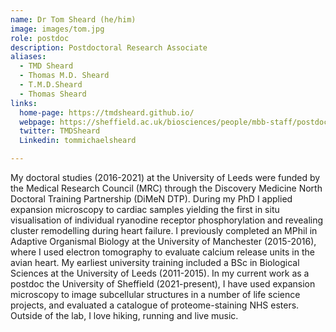 ```yaml
---
name: Dr Tom Sheard (he/him)
image: images/tom.jpg
role: postdoc
description: Postdoctoral Research Associate
aliases:
  - TMD Sheard
  - Thomas M.D. Sheard
  - T.M.D.Sheard
  - Thomas Sheard
links:
  home-page: https://tmdsheard.github.io/
  webpage: https://sheffield.ac.uk/biosciences/people/mbb-staff/postdoctoral/tom-sheard
  twitter: TMDSheard
  Linkedin: tommichaelsheard

---
```


My doctoral studies (2016-2021) at the University of Leeds were funded by the Medical Research Council (MRC) through the Discovery Medicine North Doctoral Training Partnership (DiMeN DTP). During my PhD I applied expansion microscopy to cardiac samples yielding the first in situ visualisation of individual ryanodine receptor phosphorylation and revealing cluster remodelling during heart failure. I previously completed an MPhil in Adaptive Organismal Biology at the University of Manchester (2015-2016), where I used electron tomography to evaluate calcium release units in the avian heart. My earliest university training included a BSc in Biological Sciences at the University of Leeds (2011-2015). In my current work as a postdoc the University of Sheffield (2021-present), I have used expansion microscopy to image subcellular structures in a number of life science projects, and evaluated a catalogue of proteome-staining NHS esters. Outside of the lab, I love hiking, running and live music.


